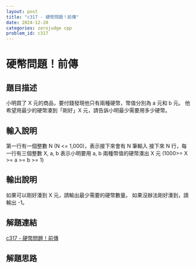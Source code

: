 ```yaml
---
layout: post
title: "c317 - 硬幣問題！前傳"
date: 2024-12-20
categories: zerojudge cpp
problem_id: c317
---
```


# 硬幣問題！前傳

## 題目描述

小明買了 X 元的商品，要付錢發現他只有兩種硬幣，幣值分別為 a 元和 b 元。
他希望用最少的硬幣湊到「剛好」X 元，請告訴小明最少需要用多少硬幣。

## 輸入說明

第一行有一個整數 N (N <= 1,000)，表示接下來會有 N 筆輸入
接下來 N 行，每一行有三個整數 X, a, b 表示小明要用 a, b 兩種幣值的硬幣湊出 X 元
(1000>= X >= a >= b >= 1)

## 輸出說明

如果可以剛好湊到 X 元，請輸出最少需要的硬幣數量。
如果沒辦法剛好湊到，請輸出 -1。

## 解題連結

[c317 - 硬幣問題！前傳](https://zerojudge.tw/ShowProblem?problemid=c317)

## 解題思路

